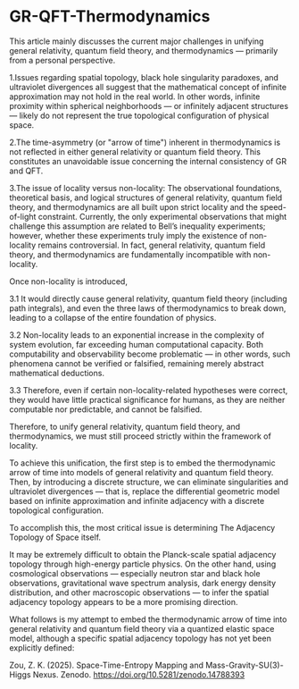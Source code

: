 # GR-QFT-Thermodynamics

This article mainly discusses the current major challenges in unifying general relativity, quantum field theory, and thermodynamics — primarily from a personal perspective.

1.Issues regarding spatial topology, black hole singularity paradoxes, and ultraviolet divergences all suggest that the mathematical concept of infinite approximation may not hold in the real world. In other words, infinite proximity within spherical neighborhoods — or infinitely adjacent structures — likely do not represent the true topological configuration of physical space.

2.The time-asymmetry (or "arrow of time") inherent in thermodynamics is not reflected in either general relativity or quantum field theory. This constitutes an unavoidable issue concerning the internal consistency of GR and QFT.

3.The issue of locality versus non-locality: The observational foundations, theoretical basis, and logical structures of general relativity, quantum field theory, and thermodynamics are all built upon strict locality and the speed-of-light constraint. Currently, the only experimental observations that might challenge this assumption are related to Bell’s inequality experiments; however, whether these experiments truly imply the existence of non-locality remains controversial.
In fact, general relativity, quantum field theory, and thermodynamics are fundamentally incompatible with non-locality.

Once non-locality is introduced,

3.1 It would directly cause general relativity, quantum field theory (including path integrals), and even the three laws of thermodynamics to break down, leading to a collapse of the entire foundation of physics.

3.2 Non-locality leads to an exponential increase in the complexity of system evolution, far exceeding human computational capacity. Both computability and observability become problematic — in other words, such phenomena cannot be verified or falsified, remaining merely abstract mathematical deductions.

3.3 Therefore, even if certain non-locality-related hypotheses were correct, they would have little practical significance for humans, as they are neither computable nor predictable, and cannot be falsified.

Therefore, to unify general relativity, quantum field theory, and thermodynamics, we must still proceed strictly within the framework of locality.

To achieve this unification, the first step is to embed the thermodynamic arrow of time into models of general relativity and quantum field theory. Then, by introducing a discrete structure, we can eliminate singularities and ultraviolet divergences — that is, replace the differential geometric model based on infinite approximation and infinite adjacency with a discrete topological configuration.

To accomplish this, the most critical issue is determining The Adjacency Topology of Space itself.

It may be extremely difficult to obtain the Planck-scale spatial adjacency topology through high-energy particle physics. On the other hand, using cosmological observations — especially neutron star and black hole observations, gravitational wave spectrum analysis, dark energy density distribution, and other macroscopic observations — to infer the spatial adjacency topology appears to be a more promising direction.

What follows is my attempt to embed the thermodynamic arrow of time into general relativity and quantum field theory via a quantized elastic space model, although a specific spatial adjacency topology has not yet been explicitly defined:

Zou, Z. K. (2025). Space-Time-Entropy Mapping and Mass-Gravity-SU(3)-Higgs Nexus. Zenodo.  https://doi.org/10.5281/zenodo.14788393 

